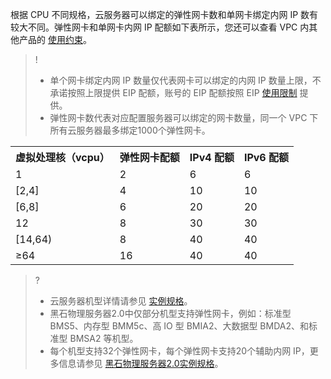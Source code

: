 根据 CPU 不同规格，云服务器可以绑定的弹性网卡数和单网卡绑定内网 IP 数有较大不同。弹性网卡和单网卡内网 IP 配额如下表所示，您还可以查看 VPC 内其他产品的 [使用约束](https://cloud.tencent.com/doc/product/215/537)。
>!
>- 单个网卡绑定内网 IP 数量仅代表网卡可以绑定的内网 IP 数量上限，不承诺按照上限提供 EIP 配额，账号的 EIP 配额按照 EIP [使用限制](https://cloud.tencent.com/document/product/213/5733#.E8.A7.84.E5.88.99.E4.B8.8E.E9.99.90.E5.88.B6) 提供。
>- 弹性网卡数代表对应配置服务器可以绑定的网卡数量，同一个 VPC 下所有云服务器最多绑定1000个弹性网卡。
<table>
<tr>
<th>虚拟处理核（vcpu）</th>
<th>弹性网卡配额</th>
<th>IPv4 配额</th>
<th>IPv6 配额</th>
</tr>
<tr>
<td>1</td>
<td>2</td>
<td>6</td>
<td>6</td>
</tr>
<tr>
<td>[2,4]</td>
<td>4</td>
<td>10</td>
<td>10</td>
</tr>
<tr>
<td>[6,8]</td>
<td>6</td>
<td>20</td>
<td>20</td>
</tr>
<tr>
<td>12</td>
<td>8</td>
<td>30</td>
<td>30</td>
</tr>
<tr>
<td>[14,64)</td>
<td>8</td>
<td>40</td>
<td>40</td>
</tr>
<tr>
<td>≥64</td>
<td>16</td>
<td>40</td>
<td>40</td>
</tr>
</table>

>?
>+ 云服务器机型详情请参见 [实例规格](https://cloud.tencent.com/document/product/213/11518)。
>+ 黑石物理服务器2.0中仅部分机型支持弹性网卡，例如：标准型 BMS5、内存型 BMM5c、高 IO 型 BMIA2、大数据型 BMDA2、和标准型 BMSA2 等机型。
>+ 每个机型支持32个弹性网卡，每个弹性网卡支持20个辅助内网 IP，更多信息请参见 [黑石物理服务器2.0实例规格](https://cloud.tencent.com/document/product/386/63404#.E6.A0.87.E5.87.86.E5.9E.8B.E5.AE.9E.E4.BE.8B)。
